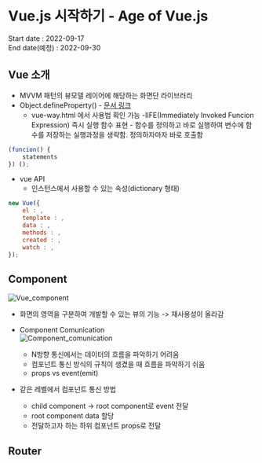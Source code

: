 # Vue.js 시작하기 - Age of Vue.js

Start date : 2022-09-17  
End date(예정) : 2022-09-30

## Vue 소개

- MVVM 패턴의 뷰모델 레이어에 해당하는 화면단 라이브러리
- Object.defineProperty() - [문서 링크](https://developer.mozilla.org/en-US/docs/Web/JavaScript/Reference/Global_Objects/Object/defineProperty)
  - vue-way.html 에서 사용법 확인 가능
    -IIFE(Immediately Invoked Funcion Expression) 즉시 실행 함수 표현 - 함수를 정의하고 바로 실행하여 변수에 함수를 저장하는 실행과정을 생략함. 정의하자마자 바로 호출함

```JavaScript
(funcion() {
    statements
}) ();
```

- vue API
  - 인스턴스에서 사용할 수 있는 속성(dictionary 형태)

```JavaScript
new Vue({
    el : ,
    template : ,
    data : ,
    methods : ,
    created : ,
    watch : ,
});
```

## Component

![Vue_component](https://vuejs.org/assets/components.7fbb3771.png)

- 화면의 영역을 구분하여 개발할 수 있는 뷰의 기능 -> 재사용성이 올라감

- Component Comunication  
  ![Component_comunication](https://joshua1988.github.io/vue-camp/assets/img/component-communication.2bb1d838.png)

  - N방향 통신에서는 데이터의 흐름을 파악하기 어려움
  - 컴포넌트 통신 방식의 규칙이 생겼을 때 흐름을 파악하기 쉬움
  - props vs event(emit)

- 같은 레벨에서 컴포넌트 통신 방법
  - child component -> root component로 event 전달
  - root component data 할당
  - 전달하고자 하는 하위 컴포넌트 props로 전달

## Router
